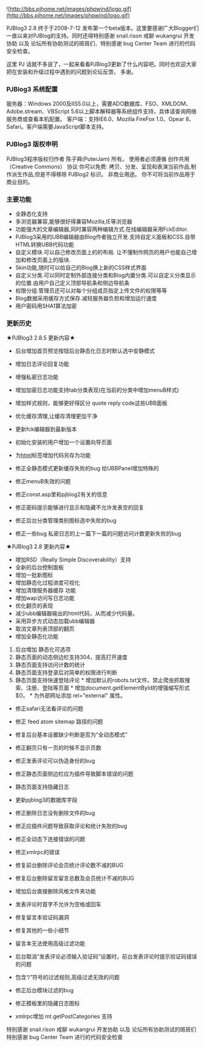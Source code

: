 ![http://bbs.pjhome.net/images/phpwind/logo.gif](http://bbs.pjhome.net/images/phpwind/logo.gif)

PJBlog3 2.8 终于于2008-7-12 发布第一个beta版本。这里要感谢广大Blogger们一直以来对PJBlog的支持。同时还得特别感谢 snail.rison 戒聊 wukangrui 开发协助 以及 论坛所有协助测试的斑斑们、特别感谢 bug Center Team 进行的代码安全检查。

这里 PJ 话就不多说了，一起来看看PJBlog3更新了什么内容吧。同时也欢迎大家把在安装和升级过程中遇到的问题到论坛反馈， 多谢。


### PJBlog3 系统配置 ###
服务器：Windows 2000及IIS5.0以上，需要ADO数据库、FSO、XMLDOM、Adobe.stream、VBScript 5.6以上脚本解释器等系统组件支持，具体请查询网络服务商或查看本机配置。
客户端：支持IE6.0、Mozilla FireFox 1.0、Opear 8、Safari。客户端需要JavaScript脚本支持。

### PJBlog3 版权申明 ###
PJBlog3程序版权归作者  陈子舜(PuterJam) 所有。
使用者必须遵循 创作共用（Creative Commons） 协议
你可以免费: 拷贝、分发、呈现和表演当前作品,制作派生作品,但是不得移除 PJBlog2 标识。
非商业用途。 你不可将当前作品用于商业目的。

### 主要功能 ###
  * 全静态化支持
  * 多浏览器兼容,能够很好得兼容Mozilla,IE等浏览器
  * 功能强大的文章编辑器,同时兼容两种编辑方式.在线编辑器采用FckEditor.
  * PJBlog3采用的UBB编辑器由Blog作者独立开发.支持自定义面板和CSS.自带HTML转换UBB代码功能
  * 自定义模块.可以自己修改页面上的的布局. 让不懂制作网页的用户也能自己增加和修改页面上的版块.
  * Skin功能,随时可以给自己的Blog换上新的CSS样式界面
  * 自定义分类.可以同时定制外部连接分类和Blog内置分类.可以自定义分类显示的位置.由用户自己定义顶部导航条和侧边导航条
  * 权限分组.管理员还可以对每个分组成员指定上传文件的权限等等
  * Blog数据采用缓存方式保存.减轻服务器负担和增加运行速度
  * 用户密码用SHA1算法加密

### 更新历史 ###
★PJBlog3 2.8.5 更新内容★
  * 后台增加首页预览按钮后台静态化日志时默认选中安静模式
  * 增加日志评论回复功能
  * 增强私密日志功能
  * 增加加密日志功能支持tab分类表现(在当前的分类中增加menuB样式)
  * 增加样式规则，能够更好得区分 quote reply code这些UBB面板
  * 优化缓存清理,让缓存清理更加干净
  * 更新fck编辑器到最新版本
  * 初始化安装的用户增加一个设置向导页面
  * 为[html](html.md)标签增加代码另存为功能

  * 修正全静态模式更新缓存失败的bug 给UBBPanel增加特殊的
  * 修正menuB失效的问题
  * 修正const.asp里和pjblog2有关的信息
  * 修正密码提示能够进行显示和隐藏不允许发表空的回复
  * 修正后台分类管理类别图标选中失败的bug
  * 修正一些bug 私密日志的上一篇下一篇的问题访问计数更新失败的bug

★PJBlog3 2.8 更新内容★
  * 增加RSD（Really Simple Discoverability）支持
  * 全新的后台控制面板
  * 增加一批新图标
  * 增加静态化过程进度可视化
  * 增加清理服务器缓存 功能
  * 增加wap访问写日志功能
  * 优化翻页的表现
  * 减少ubb编辑器输出的html代码，从而减少代码量。
  * 采用异步方式动态加载ubb编辑器
  * 取消文章列表顶部的翻页
  * 增加全静态化功能
  1. 后台增加 静态化可选项
  1. 静态页面的动态侧边栏支持304，提高打开速度
  1. 静态页面支持访问计数的统计
  1. 静态页面支持登录后对简单的权限进行判断
  1. 静态页面支持快速登陆评论
    * 增加默认的robots.txt文件。禁止爬虫抓取搜索、注册、登陆等页面
    * 增加document.getElementById的增强缩写形式$()。
    * 为外部网址添加 rel="external" 属性。

  * 修正safari无法看评论的问题
  * 修正 feed atom sitemap 路径的问题
  * 修复后台基本设置缺少判断是否为“全动态模式”
  * 修正翻页只有一页的时候不显示页数
  * 修正发表评论可以伪造身份的bug
  * 修正静态页面侧边栏应为插件导致脚本错误的问题
  * 静态页面支持隐藏日志
  * 更新pjblog3的数据库字段
  * 修正删除日志没有删除文件的bug
  * 修正应插件问题导致获取评论和统计失败的bug
  * 修正全动态下连接错误的问题
  * 修正xmlrpc的错误
  * 修复前台删除评论会员统计评论数不减的BUG
  * 修复后台删除留言留言总数及会员统计不减的BUG
  * 增加后台直接删除风格文件夹功能
  * 发表评论时首字不允许为空格或回车
  * 修复留言本验证码漏洞
  * 修复其他的一些小细节
  * 留言本无法使用高级过滤功能
  * 后台取消“发表评论必须输入验证码”设置时，前台发表评论时提示验证码错误的问题
  * 包含“/”符号的过滤规则,高级过滤无效的问题
  * 修正后台模块过滤的bug
  * 修正模板里的隐藏日志图标

  * xmlrpc增加 mt.getPostCategories 支持


特别感谢 snail.rison 戒聊 wukangrui 开发协助 以及 论坛所有协助测试的斑斑们
特别感谢 bug Center Team 进行的代码安全检查
